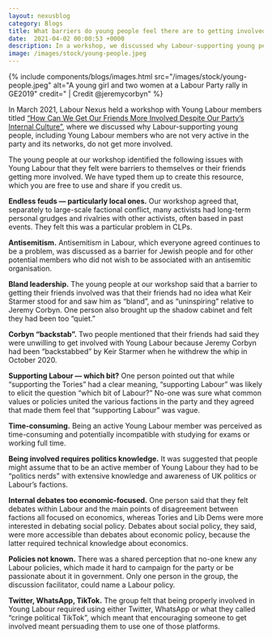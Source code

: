 ```yaml
---
layout: nexusblog
category: Blogs
title: What barriers do young people feel there are to getting involved with Young Labour?
date:  2021-04-02 00:00:53 +0000
description: In a workshop, we discussed why Labour-supporting young people, including Young Labour members who are not very active in the party and its networks, do not get more involved.
image: /images/stock/young-people.jpeg
---
```



{% include components/blogs/images.html src="/images/stock/young-people.jpeg" alt="A young girl and two women at a Labour Party rally in GE2019" credit=" |  Credit @jeremycorbyn" %}


In March 2021, Labour Nexus held a workshop with Young Labour members titled [“How Can We Get Our Friends More Involved Despite Our Party’s Internal Culture”](https://twitter.com/kw_stapleton_/status/1367916364946636802?s=20), where we discussed why Labour-supporting young people, including Young Labour members who are not very active in the party and its networks, do not get more involved.

The young people at our workshop identified the following issues with Young Labour that they felt were barriers to themselves or their friends getting more involved. We have typed them up to create this resource, which you are free to use and share if you credit us.

<b>Endless feuds — particularly local ones.</b> Our workshop agreed that, separately to large-scale factional conflict, many activists had long-term personal grudges and rivalries with other activists, often based in past events. They felt this was a particular problem in CLPs.

<b>Antisemitism.</b> Antisemitism in Labour, which everyone agreed continues to be a problem, was discussed as a barrier for Jewish people and for other potential members who did not wish to be associated with an antisemitic organisation. 

<b>Bland leadership.</b> The young people at our workshop said that a barrier to getting their friends involved was that their friends had no idea what Keir Starmer stood for and saw him as “bland”, and as “uninspiring” relative to Jeremy Corbyn. One person also brought up the shadow cabinet and felt they had been too “quiet.”

<b>Corbyn “backstab”.</b> Two people mentioned that their friends had said they were unwilling to get involved with Young Labour because Jeremy Corbyn had been “backstabbed” by Keir Starmer when he withdrew the whip in October 2020.

<b>Supporting Labour — which bit?</b> One person pointed out that while “supporting the Tories” had a clear meaning, “supporting Labour” was likely to elicit the question “which bit of Labour?” No-one was sure what common values or policies united the various factions in the party and they agreed that made them feel that “supporting Labour” was vague.

<b>Time-consuming.</b> Being an active Young Labour member was perceived as time-consuming and potentially incompatible with studying for exams or working full time.

<b>Being involved requires politics knowledge.</b> It was suggested that people might assume that to be an active member of Young Labour they had to be “politics nerds” with extensive knowledge and awareness of UK politics or Labour’s factions.

<b>Internal debates too economic-focused.</b> One person said that they felt debates within Labour and the main points of disagreement between factions all focused on economics, whereas Tories and Lib Dems were more interested in debating social policy. Debates about social policy, they said, were more accessible than debates about economic policy, because the latter required technical knowledge about economics. 

<b>Policies not known.</b> There was a shared perception that no-one knew any Labour policies, which made it hard to campaign for the party or be passionate about it in government. Only one person in the group, the discussion facilitator, could name a Labour policy.

<b>Twitter, WhatsApp, TikTok.</b> The group felt that being properly involved in Young Labour required using either Twitter, WhatsApp or what they called “cringe political TikTok”, which meant that encouraging someone to get involved meant persuading them to use one of those platforms.